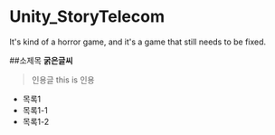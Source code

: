 # Unity_StoryTelecom
 It's kind of a horror game, and it's a game that still needs to be fixed.

##소제목
**굵은글씨**
> 인용글 
>this is 인용

+ 목록1
+ 목록1-1
+ 목록1-2
